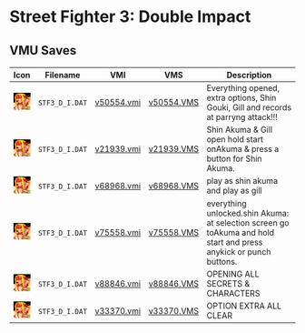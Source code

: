 # Street Fighter 3: Double Impact

## VMU Saves

| Icon | Filename | VMI | VMS | Description |
|------|----------|-----|-----|-------------|
| ![Street Fighter 3: Double Impact](../icons/STF3_D_I.DAT.GIF) | `STF3_D_I.DAT` | [v50554.vmi](v50554.vmi) | [v50554.VMS](v50554.VMS) | Everything opened, extra options, Shin Gouki, Gill and records at parryng attack!!!  |
| ![Street Fighter 3: Double Impact](../icons/STF3_D_I.DAT.GIF) | `STF3_D_I.DAT` | [v21939.vmi](v21939.vmi) | [v21939.VMS](v21939.VMS) | Shin Akuma & Gill open hold start onAkuma & press a button for Shin Akuma.  |
| ![Street Fighter 3: Double Impact](../icons/STF3_D_I.DAT.GIF) | `STF3_D_I.DAT` | [v68968.vmi](v68968.vmi) | [v68968.VMS](v68968.VMS) | play as shin akuma and play as gill  |
| ![Street Fighter 3: Double Impact](../icons/STF3_D_I.DAT.GIF) | `STF3_D_I.DAT` | [v75558.vmi](v75558.vmi) | [v75558.VMS](v75558.VMS) | everything unlocked.shin Akuma: at selection screen go toAkuma and hold start and press anykick or punch buttons.   |
| ![Street Fighter 3: Double Impact](../icons/STF3_D_I.DAT.GIF) | `STF3_D_I.DAT` | [v88846.vmi](v88846.vmi) | [v88846.VMS](v88846.VMS) | OPENING ALL SECRETS & CHARACTERS  |
| ![Street Fighter 3: Double Impact](../icons/STF3_D_I.DAT.GIF) | `STF3_D_I.DAT` | [v33370.vmi](v33370.vmi) | [v33370.VMS](v33370.VMS) | OPTION EXTRA ALL CLEAR |
